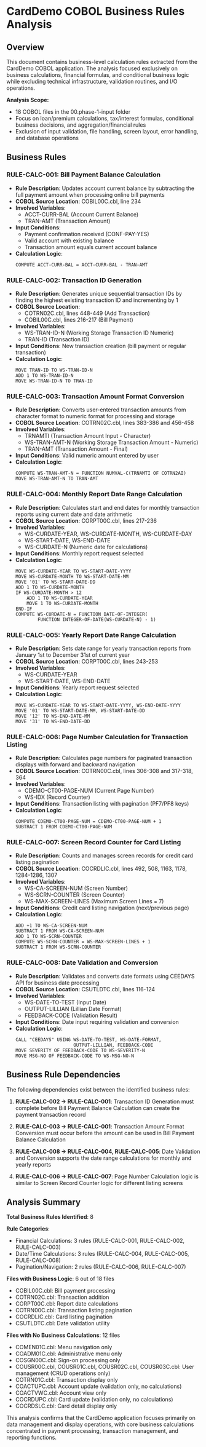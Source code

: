 # CardDemo COBOL Business Rules Analysis

## Overview

This document contains business-level calculation rules extracted from the CardDemo COBOL application. The analysis focused exclusively on business calculations, financial formulas, and conditional business logic while excluding technical infrastructure, validation routines, and I/O operations.

**Analysis Scope:**
- 18 COBOL files in the 00.phase-1-input folder
- Focus on loan/premium calculations, tax/interest formulas, conditional business decisions, and aggregation/financial rules
- Exclusion of input validation, file handling, screen layout, error handling, and database operations

## Business Rules

### RULE-CALC-001: Bill Payment Balance Calculation
- **Rule Description**: Updates account current balance by subtracting the full payment amount when processing online bill payments
- **COBOL Source Location**: COBIL00C.cbl, line 234
- **Involved Variables**: 
  - ACCT-CURR-BAL (Account Current Balance)
  - TRAN-AMT (Transaction Amount)
- **Input Conditions**: 
  - Payment confirmation received (CONF-PAY-YES)
  - Valid account with existing balance
  - Transaction amount equals current account balance
- **Calculation Logic**: 
  ```cobol
  COMPUTE ACCT-CURR-BAL = ACCT-CURR-BAL - TRAN-AMT
  ```

### RULE-CALC-002: Transaction ID Generation
- **Rule Description**: Generates unique sequential transaction IDs by finding the highest existing transaction ID and incrementing by 1
- **COBOL Source Location**: 
  - COTRN02C.cbl, lines 448-449 (Add Transaction)
  - COBIL00C.cbl, lines 216-217 (Bill Payment)
- **Involved Variables**:
  - WS-TRAN-ID-N (Working Storage Transaction ID Numeric)
  - TRAN-ID (Transaction ID)
- **Input Conditions**: New transaction creation (bill payment or regular transaction)
- **Calculation Logic**:
  ```cobol
  MOVE TRAN-ID TO WS-TRAN-ID-N
  ADD 1 TO WS-TRAN-ID-N
  MOVE WS-TRAN-ID-N TO TRAN-ID
  ```

### RULE-CALC-003: Transaction Amount Format Conversion
- **Rule Description**: Converts user-entered transaction amounts from character format to numeric format for processing and storage
- **COBOL Source Location**: COTRN02C.cbl, lines 383-386 and 456-458
- **Involved Variables**:
  - TRNAMTI (Transaction Amount Input - Character)
  - WS-TRAN-AMT-N (Working Storage Transaction Amount - Numeric)
  - TRAN-AMT (Transaction Amount - Final)
- **Input Conditions**: Valid numeric amount entered by user
- **Calculation Logic**:
  ```cobol
  COMPUTE WS-TRAN-AMT-N = FUNCTION NUMVAL-C(TRNAMTI OF COTRN2AI)
  MOVE WS-TRAN-AMT-N TO TRAN-AMT
  ```

### RULE-CALC-004: Monthly Report Date Range Calculation
- **Rule Description**: Calculates start and end dates for monthly transaction reports using current date and date arithmetic
- **COBOL Source Location**: CORPT00C.cbl, lines 217-236
- **Involved Variables**:
  - WS-CURDATE-YEAR, WS-CURDATE-MONTH, WS-CURDATE-DAY
  - WS-START-DATE, WS-END-DATE
  - WS-CURDATE-N (Numeric date for calculations)
- **Input Conditions**: Monthly report request selected
- **Calculation Logic**:
  ```cobol
  MOVE WS-CURDATE-YEAR TO WS-START-DATE-YYYY
  MOVE WS-CURDATE-MONTH TO WS-START-DATE-MM  
  MOVE '01' TO WS-START-DATE-DD
  ADD 1 TO WS-CURDATE-MONTH
  IF WS-CURDATE-MONTH > 12
      ADD 1 TO WS-CURDATE-YEAR
      MOVE 1 TO WS-CURDATE-MONTH
  END-IF
  COMPUTE WS-CURDATE-N = FUNCTION DATE-OF-INTEGER(
          FUNCTION INTEGER-OF-DATE(WS-CURDATE-N) - 1)
  ```

### RULE-CALC-005: Yearly Report Date Range Calculation  
- **Rule Description**: Sets date range for yearly transaction reports from January 1st to December 31st of current year
- **COBOL Source Location**: CORPT00C.cbl, lines 243-253
- **Involved Variables**:
  - WS-CURDATE-YEAR
  - WS-START-DATE, WS-END-DATE
- **Input Conditions**: Yearly report request selected
- **Calculation Logic**:
  ```cobol
  MOVE WS-CURDATE-YEAR TO WS-START-DATE-YYYY, WS-END-DATE-YYYY
  MOVE '01' TO WS-START-DATE-MM, WS-START-DATE-DD
  MOVE '12' TO WS-END-DATE-MM
  MOVE '31' TO WS-END-DATE-DD
  ```

### RULE-CALC-006: Page Number Calculation for Transaction Listing
- **Rule Description**: Calculates page numbers for paginated transaction displays with forward and backward navigation
- **COBOL Source Location**: COTRN00C.cbl, lines 306-308 and 317-318, 364
- **Involved Variables**:
  - CDEMO-CT00-PAGE-NUM (Current Page Number)
  - WS-IDX (Record Counter)
- **Input Conditions**: Transaction listing with pagination (PF7/PF8 keys)
- **Calculation Logic**:
  ```cobol
  COMPUTE CDEMO-CT00-PAGE-NUM = CDEMO-CT00-PAGE-NUM + 1
  SUBTRACT 1 FROM CDEMO-CT00-PAGE-NUM
  ```

### RULE-CALC-007: Screen Record Counter for Card Listing
- **Rule Description**: Counts and manages screen records for credit card listing pagination
- **COBOL Source Location**: COCRDLIC.cbl, lines 492, 508, 1163, 1178, 1284-1286, 1307
- **Involved Variables**:
  - WS-CA-SCREEN-NUM (Screen Number)
  - WS-SCRN-COUNTER (Screen Counter)
  - WS-MAX-SCREEN-LINES (Maximum Screen Lines = 7)
- **Input Conditions**: Credit card listing navigation (next/previous page)
- **Calculation Logic**:
  ```cobol
  ADD +1 TO WS-CA-SCREEN-NUM
  SUBTRACT 1 FROM WS-CA-SCREEN-NUM  
  ADD 1 TO WS-SCRN-COUNTER
  COMPUTE WS-SCRN-COUNTER = WS-MAX-SCREEN-LINES + 1
  SUBTRACT 1 FROM WS-SCRN-COUNTER
  ```

### RULE-CALC-008: Date Validation and Conversion
- **Rule Description**: Validates and converts date formats using CEEDAYS API for business date processing
- **COBOL Source Location**: CSUTLDTC.cbl, lines 116-124
- **Involved Variables**:
  - WS-DATE-TO-TEST (Input Date)
  - OUTPUT-LILLIAN (Lillian Date Format)
  - FEEDBACK-CODE (Validation Result)
- **Input Conditions**: Date input requiring validation and conversion
- **Calculation Logic**:
  ```cobol
  CALL "CEEDAYS" USING WS-DATE-TO-TEST, WS-DATE-FORMAT, 
                       OUTPUT-LILLIAN, FEEDBACK-CODE
  MOVE SEVERITY OF FEEDBACK-CODE TO WS-SEVERITY-N
  MOVE MSG-NO OF FEEDBACK-CODE TO WS-MSG-NO-N
  ```

## Business Rule Dependencies

The following dependencies exist between the identified business rules:

1. **RULE-CALC-002 → RULE-CALC-001**: Transaction ID Generation must complete before Bill Payment Balance Calculation can create the payment transaction record

2. **RULE-CALC-003 → RULE-CALC-001**: Transaction Amount Format Conversion must occur before the amount can be used in Bill Payment Balance Calculation

3. **RULE-CALC-008 → RULE-CALC-004, RULE-CALC-005**: Date Validation and Conversion supports the date range calculations for monthly and yearly reports

4. **RULE-CALC-006 → RULE-CALC-007**: Page Number Calculation logic is similar to Screen Record Counter logic for different listing screens

## Analysis Summary

**Total Business Rules Identified**: 8

**Rule Categories**:
- Financial Calculations: 3 rules (RULE-CALC-001, RULE-CALC-002, RULE-CALC-003)
- Date/Time Calculations: 3 rules (RULE-CALC-004, RULE-CALC-005, RULE-CALC-008)  
- Pagination/Navigation: 2 rules (RULE-CALC-006, RULE-CALC-007)

**Files with Business Logic**: 6 out of 18 files
- COBIL00C.cbl: Bill payment processing
- COTRN02C.cbl: Transaction addition
- CORPT00C.cbl: Report date calculations
- COTRN00C.cbl: Transaction listing pagination
- COCRDLIC.cbl: Card listing pagination
- CSUTLDTC.cbl: Date validation utility

**Files with No Business Calculations**: 12 files
- COMEN01C.cbl: Menu navigation only
- COADM01C.cbl: Administrative menu only
- COSGN00C.cbl: Sign-on processing only
- COUSR00C.cbl, COUSR01C.cbl, COUSR02C.cbl, COUSR03C.cbl: User management (CRUD operations only)
- COTRN01C.cbl: Transaction display only
- COACTUPC.cbl: Account update (validation only, no calculations)
- COACTVWC.cbl: Account view only
- COCRDUPC.cbl: Card update (validation only, no calculations)
- COCRDSLC.cbl: Card detail display only

This analysis confirms that the CardDemo application focuses primarily on data management and display operations, with core business calculations concentrated in payment processing, transaction management, and reporting functions.
